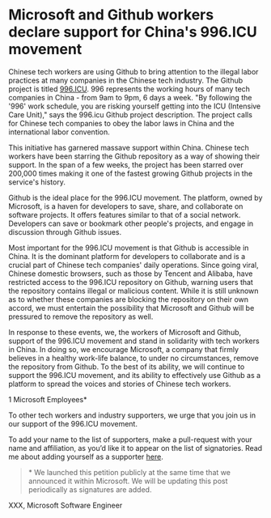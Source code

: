 # Microsoft and Github workers declare support for China's 996.ICU movement

Chinese tech workers are using Github to bring attention to the illegal labor practices at many companies in the Chinese tech industry. The Github project is titled [996.ICU](https://github.com/996icu/996.ICU). 996 represents the working hours of many tech companies in China - from 9am to 9pm, 6 days a week. "By following the '996' work schedule, you are risking yourself getting into the ICU (Intensive Care Unit)," says the 996.icu Github project description. The project calls for Chinese tech companies to obey the labor laws in China and the international labor convention. 

This initiative has garnered massave support within China. Chinese tech workers have been starring the Github repository as a way of showing their support. In the span of a few weeks, the project has been starred over 200,000 times making it one of the fastest growing Github projects in the service's history.

Github is the ideal place for the 996.ICU movement. The platform, owned by Microsoft, is a haven for developers to save, share, and collaborate on software projects. It offers features similar to that of a social network. Developers can save or bookmark other people's projects, and engage in discussion through Github issues. 

Most important for the 996.ICU movement is that Github is accessible in China. It is the dominant platform for developers to collaborate and is a crucial part of Chinese tech companies' daily operations. Since going viral, Chinese domestic browsers, such as those by Tencent and Alibaba, have restricted access to the 996.ICU repository on Github, warning users that the repository contains illegal or malicious content. While it is still unknown as to whether these companies are blocking the repository on their own accord, we must entertain the possibility that Microsoft and Github will be pressured to remove the repository as well. 

In response to these events, we, the workers of Microsoft and Github, support of the 996.ICU movement and stand in solidarity with tech workers in China. In doing so, we encourage Microsoft, a company that firmly believes in a healthy work-life balance, to under no circumstances, remove the repository from Github. To the best of its ability, we will continue to support the 996.ICU movement, and its ability to effectively use Github as a platform to spread the voices and stories of Chinese tech workers. 

1 Microsoft Employees*

To other tech workers and industry supporters, we urge that you join us in our support of the 996.ICU movement. 

To add your name to the list of supporters, make a pull-request with your name and affiliation, as you’d like it to appear on the list of signatories. Read me about adding yourself as a supporter [here](CONTRIBUTING.md).

> \* We launched this petition publicly at the same time that we announced it within Microsoft. We will be updating this post periodically as signatures are added.

XXX, Microsoft Software Engineer
